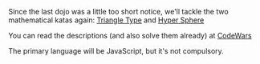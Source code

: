 Since the last dojo was a little too short notice, we'll tackle the two mathematical katas again: 
[Triangle Type](http://www.codewars.com/kata/triangle-type) and 
[Hyper Sphere](http://www.codewars.com/kata/hyper-sphere)

You can read the descriptions (and also solve them already) at [CodeWars](http://www.codewars.com)

The primary language will be JavaScript, but it's not compulsory.
